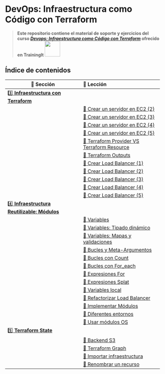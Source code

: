 # DevOps: Infraestructura como Código con Terraform

> **Este repositorio contiene el material de soporte y ejercicios del curso [_Devops: Infraestructura como Código con Terraform_](https://www.trainingit.es/index.php/producto/devops-infraestructura-como-codigo-con-terraform/)
> ofrecido en TrainingIt <img src="https://www.trainingit.es/wp-content/uploads/2021/10/new-Logo.png" width="50">**

## Índice de contenidos

| :book: Sección | :link: Lección |
| ------- | :------------ |
| [:three: **Infraestructura con Terraform**](./3-infra-con-terraform) | |
| | [:link: Crear un servidor en EC2 (2)](./3-infra-con-terraform//3.3-crear-servidor-2/) |
| | [:link: Crear un servidor en EC2 (3)](./3-infra-con-terraform/3.4-crear-servidor-3/) |
| | [:link: Crear un servidor en EC2 (4)](./3-infra-con-terraform/3.5-crear-servidor-4/) |
| | [:link: Crear un servidor en EC2 (5)](./3-infra-con-terraform/3.6-crear-servidor-5/) |
| | [:link: Terraform Provider VS Terraform Resource](./3-infra-con-terraform/3.7-tf-provider-tf-resource/) |
| | [:link: Terraform Outputs](./3-infra-con-terraform/3.8-terraform-outputs/) |
| | [:link: Crear Load Balancer (1)](./3-infra-con-terraform/3.12-load-balancer-1/) |
| | [:link: Crear Load Balancer (2)](./3-infra-con-terraform/3.13-load-balancer-2/) |
| | [:link: Crear Load Balancer (3)](./3-infra-con-terraform/3.14-load-balancer-3/) |
| | [:link: Crear Load Balancer (4)](./3-infra-con-terraform/3.15-load-balancer-4/) |
| | [:link: Crear Load Balancer (5)](./3-infra-con-terraform/3.16-load-balancer-5/) |
| [:four: **Infraestructura Reutilizable: Módulos**](./4-infra-reutilizable) | |
| | [:link: Variables](./4-infra-reutilizable/4.2-variables/) |
| | [:link: Variables: Tipado dinámico](./4-infra-reutilizable/4.3-tipado-dinamico/) |
| | [:link: Variables: Mapas y validaciones](./4-infra-reutilizable/4.4-mapas-validaciones/) |
| | [:link: Bucles y Meta-Argumentos](./4-infra-reutilizable/4.5-bucles-meta-argumentos/) |
| | [:link: Bucles con Count](./4-infra-reutilizable/4.6-bucles-count/) |
| | [:link: Bucles con For_each](./4-infra-reutilizable/4.7-bucles-foreach/) |
| | [:link: Expresiones For](./4-infra-reutilizable/4.9-expresiones-for/) |
| | [:link: Expresiones Splat](./4-infra-reutilizable/4.10-expresiones-splat/) |
| | [:link: Variables local](./4-infra-reutilizable/4.11-variables-local/) |
| | [:link: Refactorizar Load Balancer](./4-infra-reutilizable/4.12-refactorizar-load-balancer/) |
| | [:link: Implementar Módulos](./4-infra-reutilizable/4.15-implementar-modulos/) |
| | [:link: Diferentes entornos](./4-infra-reutilizable/4.18-diferentes-entornos/) |
| | [:link: Usar módulos OS](./4-infra-reutilizable/4.19-usar-modulos-os/) |
| [:five: **Terraform State**](./5-terraform-state) | |
| | [:link: Backend S3](./5-terraform-state/5.5-backend-s3/) |
| | [:link: Terraform Graph](./5-terraform-state/5.8-terraform-graph/) |
| | [:link: Importar infraestructura](./5-terraform-state/5.9-importar-infraestructura/) |
| | [:link: Renombrar un recurso](./5-terraform-state/5.10-renombrar-recurso/) |
